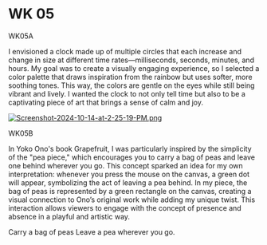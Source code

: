 # WK 05

WK05A

I envisioned a clock made up of multiple circles that each increase and change in size at different time rates—milliseconds, seconds, minutes, and hours. My goal was to create a visually engaging experience, so I selected a color palette that draws inspiration from the rainbow but uses softer, more soothing tones. This way, the colors are gentle on the eyes while still being vibrant and lively. I wanted the clock to not only tell time but also to be a captivating piece of art that brings a sense of calm and joy.


[![Screenshot-2024-10-14-at-2-25-19-PM.png](https://i.postimg.cc/tTbxmmQW/Screenshot-2024-10-14-at-2-25-19-PM.png)](https://postimg.cc/KK9j1fY8)


WK05B

In Yoko Ono's book Grapefruit, I was particularly inspired by the simplicity of the "pea piece," which encourages you to carry a bag of peas and leave one behind wherever you go. This concept sparked an idea for my own interpretation: whenever you press the mouse on the canvas, a green dot will appear, symbolizing the act of leaving a pea behind. In my piece, the bag of peas is represented by a green rectangle on the canvas, creating a visual connection to Ono’s original work while adding my unique twist. This interaction allows viewers to engage with the concept of presence and absence in a playful and artistic way.

Carry a bag of peas
Leave a pea wherever you go. 



